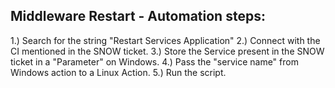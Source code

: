Middleware Restart - Automation steps:
--------------------------------------

1.) Search for the string "Restart Services Application"
2.) Connect with the CI mentioned in the SNOW ticket.
3.) Store the Service present in the SNOW ticket in a "Parameter" on Windows.
4.) Pass the "service name" from Windows action to a Linux Action.
5.) Run the script.
